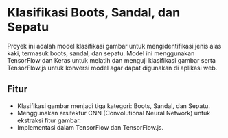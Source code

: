 # Klasifikasi Boots, Sandal, dan Sepatu

Proyek ini adalah model klasifikasi gambar untuk mengidentifikasi jenis alas kaki, termasuk boots, sandal, dan sepatu. Model ini menggunakan TensorFlow dan Keras untuk melatih dan menguji klasifikasi gambar serta TensorFlow.js untuk konversi model agar dapat digunakan di aplikasi web.

## Fitur

- Klasifikasi gambar menjadi tiga kategori: Boots, Sandal, dan Sepatu.
- Menggunakan arsitektur CNN (Convolutional Neural Network) untuk ekstraksi fitur gambar.
- Implementasi dalam TensorFlow dan TensorFlow.js.
